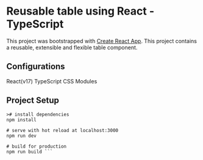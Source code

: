 # Reusable table using React - TypeScript

This project was bootstrapped with [Create React App](https://github.com/facebook/create-react-app).
This project contains a reusable, extensible and flexible table component.

## Configurations
React(v17)
TypeScript
CSS Modules

## Project Setup
```
># install dependencies
npm install

# serve with hot reload at localhost:3000
npm run dev

# build for production
npm run build ```

